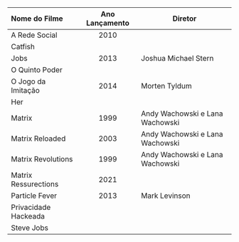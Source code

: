 |Nome do Filme|Ano Lançamento|Diretor|
|:---|:---:|---|
|A Rede Social|2010||
|Catfish||
|Jobs|2013|Joshua Michael Stern|
|O Quinto Poder|||
|O Jogo da Imitação|2014|Morten Tyldum|
|Her||
|Matrix|1999|Andy Wachowski e Lana Wachowski |
|Matrix Reloaded|2003|Andy Wachowski e Lana Wachowski |
|Matrix Revolutions|1999|Andy Wachowski e Lana Wachowski |
|Matrix Ressurections| 2021||
|Particle Fever|2013|Mark Levinson|
|Privacidade Hackeada|||
|Steve Jobs||

